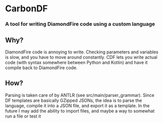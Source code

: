 # CarbonDF
### A tool for writing DiamondFire code using a custom language

## Why?
DiamondFire code is annoying to write. Checking parameters and variables is slow, and you have to move around constantly.
CDF lets you write actual code (with syntax somewhere between Python and Kotlin) and have it compile back to DiamondFire code.

## How?
Parsing is taken care of by ANTLR (see src/main/parser_grammar).
Since DF templates are basically GZipped JSONs, the idea is to parse the language, compile it into a JSON file, and export it as a template.
In the future I may add the ability to import files, and maybe a way to somewhat run a file or test it

